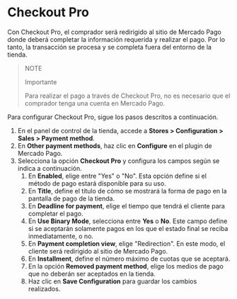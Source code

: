 # Checkout Pro

Con Checkout Pro, el comprador será redirigido al sitio de Mercado Pago donde deberá completar la información requerida y realizar el pago. Por lo tanto, la transacción se procesa y se completa fuera del entorno de la tienda. 

> NOTE
>
> Importante
>
> Para realizar el pago a través de Checkout Pro, no es necesario que el comprador tenga una cuenta en Mercado Pago.

Para configurar Checkout Pro, sigue los pasos descritos a continuación.

1. En el panel de control de la tienda, accede a **Stores > Configuration > Sales > Payment method**.
2. En **Other payment methods**, haz clic en **Configure** en el plugin de Mercado Pago.
3. Selecciona la opción **Checkout Pro** y configura los campos según se indica a continuación.
    1. En **Enabled**, elige entre "Yes" o "No". Esta opción define si el método de pago estará disponible para su uso.
    2. En **Title**, define el título de cómo se mostrará la forma de pago en la pantalla de pago de la tienda.
    3. En **Deadline for payment**, elige el tiempo que tendrá el cliente para completar el pago.
    4. En **Use Binary Mode**, selecciona entre **Yes** o **No**. Este campo define si se aceptarán solamente pagos en los que el estado final se reciba inmediatamente, o no.
    5. En **Payment completion view**, elige "Redirection". En este modo, el cliente será redirigido al sitio de Mercado Pago.
    6. En **Installment**, define el número máximo de cuotas que se aceptará.
    7. En la opción **Removed payment method**, elige los medios de pago que no deberán ser aceptados en la tienda.
    8. Haz clic en **Save Configuration** para guardar los cambios realizados.
